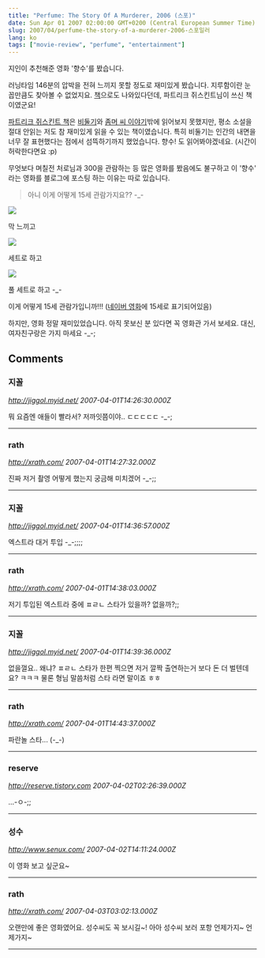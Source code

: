 ```yaml
---
title: "Perfume: The Story Of A Murderer, 2006 (스포)"
date: Sun Apr 01 2007 02:00:00 GMT+0200 (Central European Summer Time)
slug: 2007/04/perfume-the-story-of-a-murderer-2006-스포일러
lang: ko
tags: ["movie-review", "perfume", "entertainment"]
---
```


지인이 추천해준 영화 '향수'를 봤습니다.

러닝타임 146분의 압박을 전혀 느끼지 못할 정도로 재미있게 봤습니다. 지루함이란 눈꼽만큼도 찾아볼 수 없었지요. [책](http://www.yes24.com/Goods/FTGoodsView.aspx?goodsNo=149010)으로도 나와있다던데, 파트리크 쥐스킨트님이 쓰신 책이였군요!

[파트리크 쥐스킨트 책](http://www.yes24.com/searchCenter/searchDetailResult.aspx?qauthor=%C6%C4%C6%AE%B8%AE%C5%A9%20%C1%E3%BD%BA%C5%B2%C6%AE)은 [비둘기](http://www.yes24.com/Goods/FTGoodsView.aspx?goodsNo=35954)와 [좀머 씨 이야기](http://www.yes24.com/Goods/FTGoodsView.aspx?goodsNo=99574)밖에 읽어보지 못했지만, 평소 소설을 절대 안읽는 저도 참 재미있게 읽을 수 있는 책이였습니다. 특히 비둘기는 인간의 내면을 너무 잘 표현했다는 점에서 섬뜩하기까지 했었습니다. 향수! 도 읽어봐야겠네요. (시간이 허락한다면요 :p)

무엇보다 며칠전 처로님과 300을 관람하는 등 많은 영화를 봤음에도 불구하고 이 '향수' 라는 영화를 블로그에 포스팅 하는 이유는 따로 있습니다.

>
> 아니 이게 어떻게 15세 관람가지요?? -_-
>

![](/img/perfume_01.jpg)

막 느끼고

![](/img/perfume_02.jpg)

세트로 하고 

![](/img/perfume_03.jpg)

풀 세트로 하고 -_-

이게 어떻게 15세 관람가입니까!!! ([네이버 영화](http://movie.naver.com/movie/bi/mi/basic.nhn?code=52553)에 15세로 표기되어있음)

하지만, 영화 정말 재미있었습니다. 아직 못보신 분 있다면 꼭 영화관 가서 보세요.
대신, 여자친구랑은 가지 마세요 -_-;

## Comments

### 지꼴
*http://jiggol.myid.net/*
*2007-04-01T14:26:30.000Z*

뭐 요즘엔 애들이 빨라서? 저까잇쯤이야.. ㄷㄷㄷㄷㄷ -_-;

---

### rath
*http://xrath.com/*
*2007-04-01T14:27:32.000Z*

진짜 저거 촬영 어떻게 했는지 궁금해 미치겠어 -_-;;

---

### 지꼴
*http://jiggol.myid.net/*
*2007-04-01T14:36:57.000Z*

엑스트라 대거 투입 -_-;;;;

---

### rath
*http://xrath.com/*
*2007-04-01T14:38:03.000Z*

저기 투입된 엑스트라 중에 ㅍㄹㄴ 스타가 있을까? 없을까?;;

---

### 지꼴
*http://jiggol.myid.net/*
*2007-04-01T14:39:36.000Z*

없을껄요.. 왜냐? ㅍㄹㄴ 스타가 한편 찍으면 저거 깔짝 출연하는거 보다 돈 더 벌텐데요? ㅋㅋㅋ 물론 형님 말씀처럼 스타 라면 말이죠 ㅎㅎ

---

### rath
*http://xrath.com/*
*2007-04-01T14:43:37.000Z*

파란놀 스타... (-_-)

---

### reserve
*http://reserve.tistory.com*
*2007-04-02T02:26:39.000Z*

...-ㅇ-;;

---

### 성수
*http://www.senux.com/*
*2007-04-02T14:11:24.000Z*

이 영화 보고 싶군요~

---

### rath
*http://xrath.com/*
*2007-04-03T03:02:13.000Z*

오랜만에 좋은 영화였어요. 성수씨도 꼭 보시길~!
아아 성수씨 보러 포항 언제가지~ 언제가지~

---
